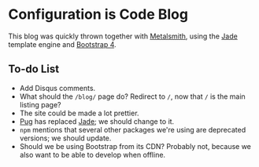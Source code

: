 Configuration is Code Blog
==========================

This blog was quickly thrown together with [Metalsmith], using the
[Jade] template engine and [Bootstrap 4].

[Metalsmith]: http://www.metalsmith.io/
[Jade]: http://jadelang.net/
[Pug]: https://pugjs.org/
[Bootstrap 4]: http://v4-alpha.getbootstrap.com/


To-do List
----------

* Add Disqus comments.
* What should the `/blog/` page do? Redirect to `/`, now that `/` is
  the main listing page?
* The site could be made a lot prettier.
* [Pug] has replaced [Jade]; we should change to it.
* `npm` mentions that several other packages we're using are
  deprecated versions; we should update.
* Should we be using Bootstrap from its CDN? Probably not, because
  we also want to be able to develop when offline.
